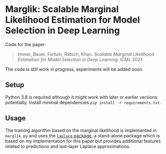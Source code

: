 # Marglik: Scalable Marginal Likelihood Estimation for Model Selection in Deep Learning

Code for the paper:

> Immer, Bauer, Fortuin, Rätsch, Khan. *Scalable Marginal Likelihood Estimation for Model Selection in Deep Learning.* ICML 2021.

The code is still work in progress, experiments will be added soon.

## Setup
Python 3.8 is required although it might work with later or earlier versions potentially.
Install minimal dependencies `pip install -r requirements.txt`.

## Usage
The training algorithm based on the marginal likelihood is implemented in `marglik.py`
and uses the [`laplace` package](https://github.com/AlexImmer/Laplace), a stand-alone package  which is based on my implementation for this paper
but provides additional features related to predictions and last-layer Laplace approximations.

